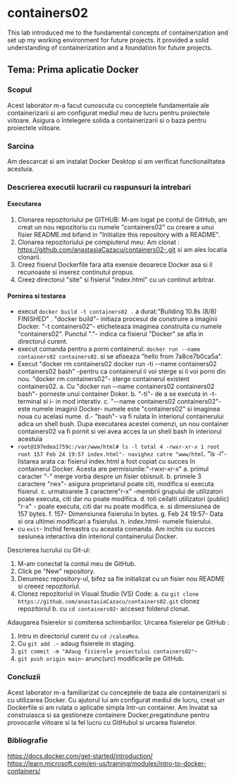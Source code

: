 # containers02

This lab introduced me to the fundamental concepts of containerization and set up my working environment for future projects. It provided a solid understanding of containerization and a foundation for future projects.

## Tema: Prima aplicatie Docker

### Scopul

Acest laborator m-a facut cunoscuta cu conceptele fundamentale ale containerizarii si am configurat mediul meu de lucru pentru proiectele viitoare. Asigura o întelegere solida a containerizarii si o baza pentru proiectele viitoare.

### Sarcina

Am descarcat si am instalat Docker Desktop si am verificat functionalitatea acestuia.

### Descrierea executii lucrarii cu raspunsuri la intrebari

#### Executarea

1. Clonarea repozitoriului pe GITHUB: M-am logat pe contul de GitHub, am creat un nou repozitoriu cu numele "containers02" cu creare a unui fisier README.md bifand in "Initialize this repository with a README".
2. Clonarea repozitoriului pe compiuterul meu: Am clonat : <https://github.com/anastasiaCazacu/containers02-.git> si am ales locatia clonarii.
3. Creez fisierul Dockerfile fara alta exensie deoarece Docker asa si il recunoaste si inserez continutul propus.
4. Creez directorul "site" si fisierul "index.html" cu un continut arbitrar.

#### Pornirea si testarea

- execut `docker build -t containers02 .` a durat:"Building 10.8s (8/8) FINISHED" . "docker build"- initiaza procesul de construire a imaginii Docker. "-t containers02"- eticheteaza imaginea construita cu numele "containers02". Punctul "."- indica ca fisierul "Docker" se afla in directorul curent.
- execut comanda pentru a porni containerul: `docker run --name containers02 containers02`. si se afiseaza "hello from 7a8ce7b0ca5a".
- Execut "docker rm containers02
  docker run -ti --name containers02 containers02 bash" -pentru ca containerul il voi sterge si il voi porni din nou. "docker rm containers02"- sterge containerul existent containers02.
  a. Cu "docker run --name containers02 containers02 bash"- porneste unui container Doker.
  b. "-ti"- de a se executa in -t- terminal si i- in mod interativ.
  c. "--name containers02 containers02"- este numele imaginii Docker- numele este "containers02" si imaginea noua cu acelasi nume.
  d.- "bash"- va fi rulata în interiorul containerului adica un shell bush. Dupa executarea acestei comenzi, un nou container containers02 va fi pornit si vei avea acces la un shell bash în interiorul acestuia
- `root@197edea1759c:/var/www/html# ls -l
total 4
-rwxr-xr-x 1 root root 157 Feb 24 19:57 index.html"- navighez catre "www/html`. "ls -l"- listarea arata ca: fisierul index.html a fost copiat cu succes în containerul Docker. Acesta are permisiunile:"-rwxr-xr-x"
  a. primul caracter "-" merge vorba despre un fisier obisnuit.
  b. primele 3 caractere "rwx"- asigura proprietarul poate citi, modifica si executa fisierul.
  c. urmatoarele 3 caractere"r-x" -membrii grupului de utilizatori poate executa, citi dar nu poate modifica.
  d. toti ceilalti utilizatori (public) "r-x" - poate executa, citi dar nu poate modifica.
  e. si dimensiunea de 157 bytes.
  f. 157- Dimensiunea fisierului în bytes.
  g. Feb 24 19:57- Data si ora ultimei modificari a fisierului.
  h. index.html- numele fisierului.
- cu `exit`- Inchid fereastra cu aceasta comanda. Am inchis cu succes sesiunea interactiva din interiorul containerului Docker.

Descrierea lucrului cu Git-ul:

1. M-am conectat la contul meu de GitHub.
2. Click pe "New" repository.
3. Denumesc repository-ul, bifez sa fie initializat cu un fisier nou README si creeez repozitoriul.
4. Clonez repozitoriul in Visual Studio (VS) Code:
   a. cu `git clone https://github.com/anastasiaCazacu/containers02.git` clonez repozitoriul
   b. cu `cd containers02`- accesez folderul clonat.

Adaugarea fisierelor si comiterea schimbarilor. Urcarea fisierelor pe GitHub :

1. Intru in directoriul curent cu `cd /caleaMea`.
2. Cu `git add .`- adaug fisierele in staging.
3. `git commit -m "Adaug fisierele proiectului containers02"`-
4. `git push origin main`- arunc(urc) modificarile pe GitHub.

### Concluzii

Acest laborator m-a familiarizat cu conceptele de baza ale containerizarii si cu utilizarea Docker. Cu ajutorul lui am configurat mediul de lucru, creat un Dockerfile si am rulata o aplicatie simpla într-un container. Am învatat sa construiasca si sa gestioneze containere Docker,pregatindune pentru provocarile viitoare si la fel lucru cu GitHubul si urcarea fisierelor.

### Bibliografie

<https://docs.docker.com/get-started/introduction/>
<https://learn.microsoft.com/en-us/training/modules/intro-to-docker-containers/>
